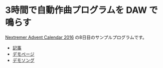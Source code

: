 # 3時間で自動作曲プログラムを DAW で鳴らす

[Nextremer Advent Calendar 2016](http://qiita.com/advent-calendar/2016/nextremer) の8日目のサンプルプログラムです。

- [記事](http://qiita.com/tanikawa/items/3ed44698f3472e6168dc)
- [デモページ](http://tanikawa04.github.io/auto-composer-for-daw/)
- [デモソング](https://drive.google.com/file/d/0B9XSCxcsRs9jdTVteHB1azV5ak0/view)
